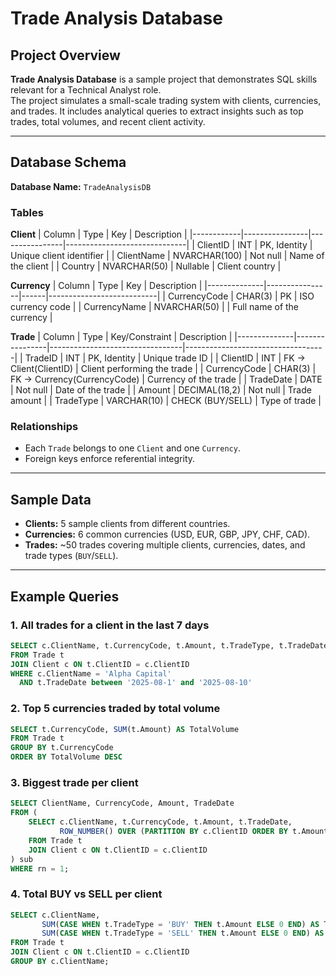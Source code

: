 # Trade Analysis Database

## Project Overview
**Trade Analysis Database** is a sample project that demonstrates SQL skills relevant for a Technical Analyst role.  
The project simulates a small-scale trading system with clients, currencies, and trades. It includes analytical queries to extract insights such as top trades, total volumes, and recent client activity.

---

## Database Schema

**Database Name:** `TradeAnalysisDB`

### Tables

**Client**
| Column     | Type           | Key             | Description                  |
|------------|----------------|----------------|------------------------------|
| ClientID   | INT            | PK, Identity    | Unique client identifier     |
| ClientName | NVARCHAR(100)  | Not null        | Name of the client           |
| Country    | NVARCHAR(50)   | Nullable        | Client country               |

**Currency**
| Column       | Type           | Key  | Description               |
|--------------|----------------|------|---------------------------|
| CurrencyCode | CHAR(3)        | PK   | ISO currency code         |
| CurrencyName | NVARCHAR(50)   |      | Full name of the currency |

**Trade**
| Column       | Type           | Key/Constraint                   | Description                       |
|--------------|----------------|---------------------------------|-----------------------------------|
| TradeID      | INT            | PK, Identity                     | Unique trade ID                   |
| ClientID     | INT            | FK → Client(ClientID)            | Client performing the trade       |
| CurrencyCode | CHAR(3)        | FK → Currency(CurrencyCode)      | Currency of the trade             |
| TradeDate    | DATE           | Not null                         | Date of the trade                 |
| Amount       | DECIMAL(18,2)  | Not null                         | Trade amount                       |
| TradeType    | VARCHAR(10)    | CHECK (BUY/SELL)                 | Type of trade                      |

### Relationships
- Each `Trade` belongs to one `Client` and one `Currency`.
- Foreign keys enforce referential integrity.

---

## Sample Data
- **Clients:** 5 sample clients from different countries.  
- **Currencies:** 6 common currencies (USD, EUR, GBP, JPY, CHF, CAD).  
- **Trades:** ~50 trades covering multiple clients, currencies, dates, and trade types (`BUY`/`SELL`).

---

## Example Queries

### 1. All trades for a client in the last 7 days

```sql
SELECT c.ClientName, t.CurrencyCode, t.Amount, t.TradeType, t.TradeDate
FROM Trade t
JOIN Client c ON t.ClientID = c.ClientID
WHERE c.ClientName = 'Alpha Capital'
  AND t.TradeDate between '2025-08-1' and '2025-08-10'
```
### 2. Top 5 currencies traded by total volume

```sql
SELECT t.CurrencyCode, SUM(t.Amount) AS TotalVolume
FROM Trade t
GROUP BY t.CurrencyCode
ORDER BY TotalVolume DESC
```
### 3. Biggest trade per client

```sql
SELECT ClientName, CurrencyCode, Amount, TradeDate
FROM (
    SELECT c.ClientName, t.CurrencyCode, t.Amount, t.TradeDate,
           ROW_NUMBER() OVER (PARTITION BY c.ClientID ORDER BY t.Amount DESC) AS rn
    FROM Trade t
    JOIN Client c ON t.ClientID = c.ClientID
) sub
WHERE rn = 1;
```
### 4. Total BUY vs SELL per client

```sql
SELECT c.ClientName,
       SUM(CASE WHEN t.TradeType = 'BUY' THEN t.Amount ELSE 0 END) AS TotalBuys,
       SUM(CASE WHEN t.TradeType = 'SELL' THEN t.Amount ELSE 0 END) AS TotalSells
FROM Trade t
JOIN Client c ON t.ClientID = c.ClientID
GROUP BY c.ClientName;
```

